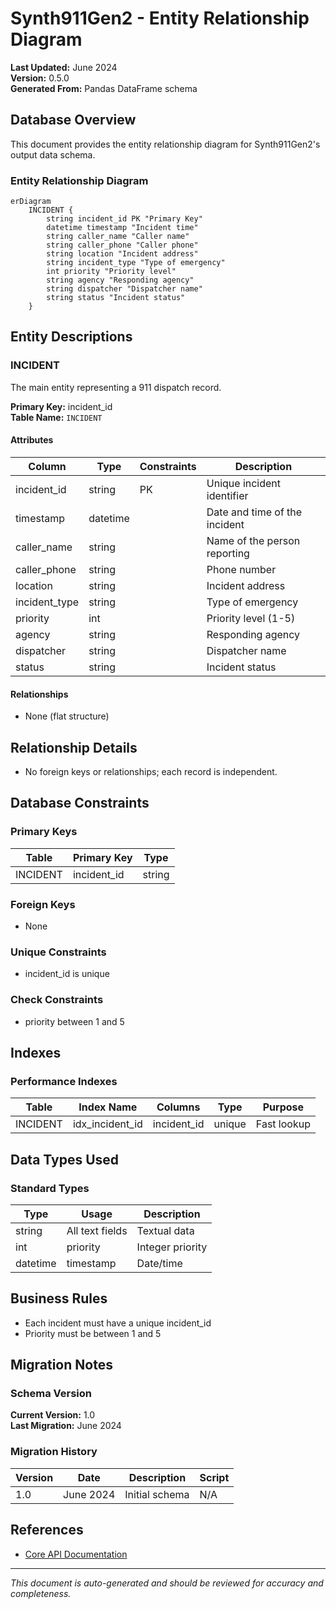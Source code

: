 # Synth911Gen2 - Entity Relationship Diagram

**Last Updated:** June 2024  
**Version:** 0.5.0  
**Generated From:** Pandas DataFrame schema

## Database Overview

This document provides the entity relationship diagram for Synth911Gen2's output data schema.

### Entity Relationship Diagram

```mermaid
erDiagram
    INCIDENT {
        string incident_id PK "Primary Key"
        datetime timestamp "Incident time"
        string caller_name "Caller name"
        string caller_phone "Caller phone"
        string location "Incident address"
        string incident_type "Type of emergency"
        int priority "Priority level"
        string agency "Responding agency"
        string dispatcher "Dispatcher name"
        string status "Incident status"
    }
```

## Entity Descriptions

### INCIDENT

The main entity representing a 911 dispatch record.

**Primary Key:** incident_id  
**Table Name:** `INCIDENT`

#### Attributes

| Column | Type | Constraints | Description |
|--------|------|-------------|-------------|
| incident_id | string | PK | Unique incident identifier |
| timestamp | datetime |  | Date and time of the incident |
| caller_name | string |  | Name of the person reporting |
| caller_phone | string |  | Phone number |
| location | string |  | Incident address |
| incident_type | string |  | Type of emergency |
| priority | int |  | Priority level (1-5) |
| agency | string |  | Responding agency |
| dispatcher | string |  | Dispatcher name |
| status | string |  | Incident status |

#### Relationships

- None (flat structure)

## Relationship Details

- No foreign keys or relationships; each record is independent.

## Database Constraints

### Primary Keys

| Table | Primary Key | Type |
|-------|-------------|------|
| INCIDENT | incident_id | string |

### Foreign Keys

- None

### Unique Constraints

- incident_id is unique

### Check Constraints

- priority between 1 and 5

## Indexes

### Performance Indexes

| Table | Index Name | Columns | Type | Purpose |
|-------|------------|---------|------|---------|
| INCIDENT | idx_incident_id | incident_id | unique | Fast lookup |

## Data Types Used

### Standard Types

| Type | Usage | Description |
|------|-------|-------------|
| string | All text fields | Textual data |
| int | priority | Integer priority |
| datetime | timestamp | Date/time |

## Business Rules

- Each incident must have a unique incident_id
- Priority must be between 1 and 5

## Migration Notes

### Schema Version

**Current Version:** 1.0  
**Last Migration:** June 2024

### Migration History

| Version | Date | Description | Script |
|---------|------|-------------|--------|
| 1.0 | June 2024 | Initial schema | N/A |

## References

- [Core API Documentation](api/core.md)

---

*This document is auto-generated and should be reviewed for accuracy and completeness.* 